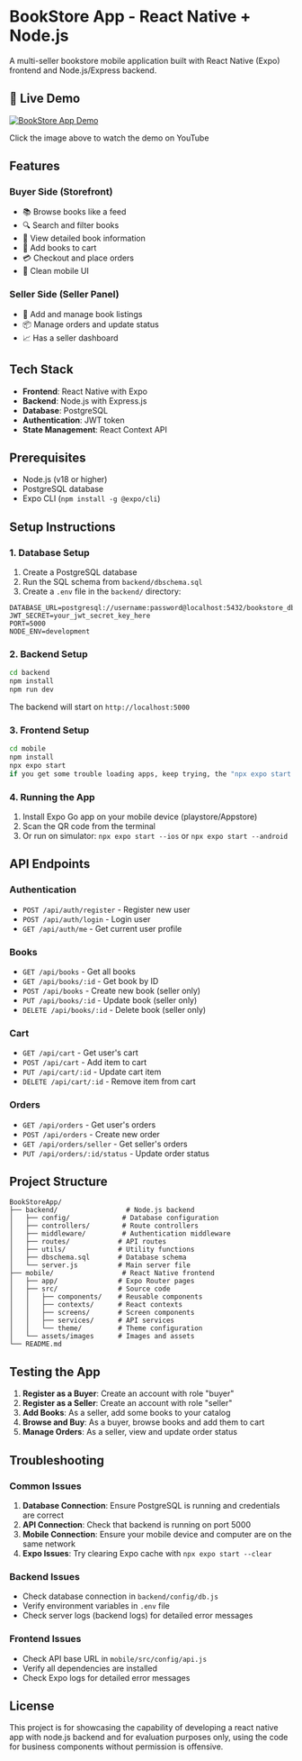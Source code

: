 # BookStore App - React Native + Node.js

A multi-seller bookstore mobile application built with React Native (Expo) frontend and Node.js/Express backend.

## 🎥 Live Demo

[![BookStore App Demo](https://img.youtube.com/vi/E4DrTNhDnVA/0.jpg)](https://youtu.be/E4DrTNhDnVA?si=LTcVACZqEr7cU0wc)

Click the image above to watch the demo on YouTube

## Features

### Buyer Side (Storefront)
- 📚 Browse books like a feed
- 🔍 Search and filter books
- 📖 View detailed book information
- 🛒 Add books to cart
- 💳 Checkout and place orders
- 📱 Clean mobile UI

### Seller Side (Seller Panel)
- 📝 Add and manage book listings
- 📦 Manage orders and update status
- 📈 Has a seller dashboard

## Tech Stack

- **Frontend**: React Native with Expo
- **Backend**: Node.js with Express.js
- **Database**: PostgreSQL
- **Authentication**: JWT token
- **State Management**: React Context API

## Prerequisites

- Node.js (v18 or higher)
- PostgreSQL database
- Expo CLI (`npm install -g @expo/cli`)

## Setup Instructions

### 1. Database Setup

1. Create a PostgreSQL database
2. Run the SQL schema from `backend/dbschema.sql`
3. Create a `.env` file in the `backend/` directory:

```env
DATABASE_URL=postgresql://username:password@localhost:5432/bookstore_db
JWT_SECRET=your_jwt_secret_key_here
PORT=5000
NODE_ENV=development
```

### 2. Backend Setup

```bash
cd backend
npm install
npm run dev
```

The backend will start on `http://localhost:5000`

### 3. Frontend Setup

```bash
cd mobile
npm install
npx expo start
if you get some trouble loading apps, keep trying, the "npx expo start -c"
```

### 4. Running the App

1. Install Expo Go app on your mobile device (playstore/Appstore)
2. Scan the QR code from the terminal
3. Or run on simulator: `npx expo start --ios` or `npx expo start --android`

## API Endpoints

### Authentication
- `POST /api/auth/register` - Register new user
- `POST /api/auth/login` - Login user
- `GET /api/auth/me` - Get current user profile

### Books
- `GET /api/books` - Get all books
- `GET /api/books/:id` - Get book by ID
- `POST /api/books` - Create new book (seller only)
- `PUT /api/books/:id` - Update book (seller only)
- `DELETE /api/books/:id` - Delete book (seller only)

### Cart
- `GET /api/cart` - Get user's cart
- `POST /api/cart` - Add item to cart
- `PUT /api/cart/:id` - Update cart item
- `DELETE /api/cart/:id` - Remove item from cart

### Orders
- `GET /api/orders` - Get user's orders
- `POST /api/orders` - Create new order
- `GET /api/orders/seller` - Get seller's orders
- `PUT /api/orders/:id/status` - Update order status

## Project Structure

```
BookStoreApp/
├── backend/                 # Node.js backend
│   ├── config/             # Database configuration
│   ├── controllers/        # Route controllers
│   ├── middleware/         # Authentication middleware
│   ├── routes/            # API routes
│   ├── utils/             # Utility functions
│   ├── dbschema.sql       # Database schema
│   └── server.js          # Main server file
├── mobile/                 # React Native frontend
│   ├── app/               # Expo Router pages
│   ├── src/               # Source code
│   │   ├── components/    # Reusable components
│   │   ├── contexts/      # React contexts
│   │   ├── screens/       # Screen components
│   │   ├── services/      # API services
│   │   └── theme/         # Theme configuration
│   └── assets/images      # Images and assets
└── README.md
```

## Testing the App

1. **Register as a Buyer**: Create an account with role "buyer"
2. **Register as a Seller**: Create an account with role "seller"
3. **Add Books**: As a seller, add some books to your catalog
4. **Browse and Buy**: As a buyer, browse books and add them to cart
5. **Manage Orders**: As a seller, view and update order status


## Troubleshooting

### Common Issues

1. **Database Connection**: Ensure PostgreSQL is running and credentials are correct
2. **API Connection**: Check that backend is running on port 5000
3. **Mobile Connection**: Ensure your mobile device and computer are on the same network
4. **Expo Issues**: Try clearing Expo cache with `npx expo start --clear`

### Backend Issues

- Check database connection in `backend/config/db.js`
- Verify environment variables in `.env` file
- Check server logs (backend logs) for detailed error messages

### Frontend Issues

- Check API base URL in `mobile/src/config/api.js`
- Verify all dependencies are installed
- Check Expo logs for detailed error messages


## License

This project is for showcasing the capability of developing a react native app with node.js backend and for evaluation purposes only, using the code for business components without permission is offensive.
